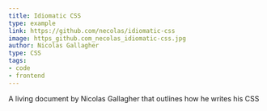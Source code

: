 ```yaml
---
title: Idiomatic CSS
type: example
link: https://github.com/necolas/idiomatic-css
image: https_github.com_necolas_idiomatic-css.jpg
author: Nicolas Gallagher
type: CSS
tags:
- code
- frontend
---
```


A living document by Nicolas Gallagher that outlines how he writes his CSS
